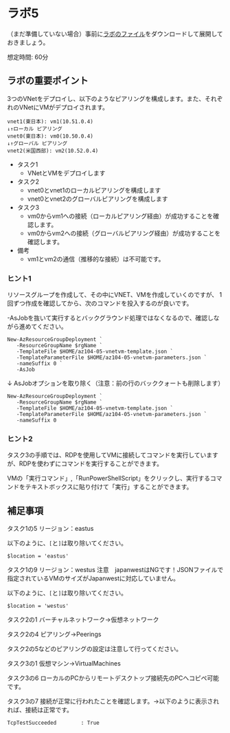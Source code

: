 # ラボ5

（まだ準備していない場合）事前に[ラボのファイル](https://github.com/MicrosoftLearning/AZ-104JA-MicrosoftAzureAdministrator/archive/master.zip)をダウンロードして展開しておきましょう。

想定時間: 60分

## ラボの重要ポイント

3つのVNetをデプロイし、以下のようなピアリングを構成します。また、それぞれのVNetにVMがデプロイされます。
```
vnet1(東日本): vm1(10.51.0.4)
↓↑ローカル ピアリング 
vnet0(東日本): vm0(10.50.0.4)
↓↑グローバル ピアリング 
vnet2(米国西部): vm2(10.52.0.4)
```

- タスク1
  - VNetとVMをデプロイします
- タスク2
  - vnet0とvnet1のローカルピアリングを構成します
  - vnet0とvnet2のグローバルピアリングを構成します
- タスク3
  - vm0からvm1への接続（ローカルピアリング経由）が成功することを確認します。
  - vm0からvm2への接続（グローバルピアリング経由）が成功することを確認します。
- 備考
  - vm1とvm2の通信（推移的な接続）は不可能です。

### ヒント1

リソースグループを作成して、その中にVNET、VMを作成していくのですが、
1回ずつ作成を確認してから、次のコマンドを投入するのが良いです。

-AsJobを抜いて実行するとバックグラウンド処理ではなくなるので、確認しながら進めてください。

```
New-AzResourceGroupDeployment `
   -ResourceGroupName $rgName `
   -TemplateFile $HOME/az104-05-vnetvm-template.json `
   -TemplateParameterFile $HOME/az104-05-vnetvm-parameters.json `
   -nameSuffix 0 `
   -AsJob
```
↓ AsJobオプションを取り除く（注意：前の行のバッククォートも削除します）
```
New-AzResourceGroupDeployment `
   -ResourceGroupName $rgName `
   -TemplateFile $HOME/az104-05-vnetvm-template.json `
   -TemplateParameterFile $HOME/az104-05-vnetvm-parameters.json `
   -nameSuffix 0
```

### ヒント2

タスク3の手順では、RDPを使用してVMに接続してコマンドを実行していますが、RDPを使わずにコマンドを実行することができます。

VMの「実行コマンド」,「RunPowerShellScript」をクリックし、実行するコマンドをテキストボックスに貼り付けて「実行」することができます。

## 補足事項

タスク1の5
リージョン：eastus

以下のように、`[`と`]`は取り除いてください。
```
$location = 'eastus'
```

タスク1の9
リージョン：westus
注意　japanwestはNGです！JSONファイルで指定されているVMのサイズがJapanwestに対応していません。

以下のように、`[`と`]`は取り除いてください。
```
$location = 'westus'
```

タスク2の1
バーチャルネットワーク→仮想ネットワーク

タスク2の4
ピアリング→Peerings

タスク2の5などのピアリングの設定は注意して行ってください。

タスク3の1
仮想マシン→VirtualMachines

タスク3の6
ローカルのPCからリモートデスクトップ接続先のPCへコピペ可能です。

タスク3の7
接続が正常に行われたことを確認します。→以下のように表示されれば、接続は正常です。
```
TcpTestSucceeded        : True
```
